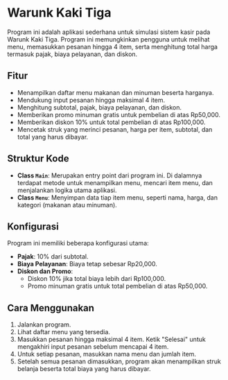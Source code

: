 # Warunk Kaki Tiga

Program ini adalah aplikasi sederhana untuk simulasi sistem kasir pada Warunk Kaki Tiga. Program ini memungkinkan pengguna untuk melihat menu, memasukkan pesanan hingga 4 item, serta menghitung total harga termasuk pajak, biaya pelayanan, dan diskon.

## Fitur

- Menampilkan daftar menu makanan dan minuman beserta harganya.
- Mendukung input pesanan hingga maksimal 4 item.
- Menghitung subtotal, pajak, biaya pelayanan, dan diskon.
- Memberikan promo minuman gratis untuk pembelian di atas Rp50,000.
- Memberikan diskon 10% untuk total pembelian di atas Rp100,000.
- Mencetak struk yang merinci pesanan, harga per item, subtotal, dan total yang harus dibayar.

## Struktur Kode

- **Class `Main`**: Merupakan entry point dari program ini. Di dalamnya terdapat metode untuk menampilkan menu, mencari item menu, dan menjalankan logika utama aplikasi.
- **Class `Menu`**: Menyimpan data tiap item menu, seperti nama, harga, dan kategori (makanan atau minuman).

## Konfigurasi

Program ini memiliki beberapa konfigurasi utama:
- **Pajak**: 10% dari subtotal.
- **Biaya Pelayanan**: Biaya tetap sebesar Rp20,000.
- **Diskon dan Promo**:
  - Diskon 10% jika total biaya lebih dari Rp100,000.
  - Promo minuman gratis untuk total pembelian di atas Rp50,000.

## Cara Menggunakan

1. Jalankan program.
2. Lihat daftar menu yang tersedia.
3. Masukkan pesanan hingga maksimal 4 item. Ketik "Selesai" untuk mengakhiri input pesanan sebelum mencapai 4 item.
4. Untuk setiap pesanan, masukkan nama menu dan jumlah item.
5. Setelah semua pesanan dimasukkan, program akan menampilkan struk belanja beserta total biaya yang harus dibayar.
